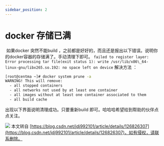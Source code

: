 ```yaml
---
sidebar_position: 2
---
```


# docker 存储已满

 如果docker 突然不能build ，之前都是好好的，而且还是报出以下错误。说明你的docker容器的存储满了。手动清理下即可。
`
failed to register layer: Error processing tar file(exit status 1): write /usr/lib/x86\_64-linux-gnu/libx265.so.192: no space left on device
`
解决方法 ：

``` bash
[root@centma ~]# docker system prune -a
WARNING! This will remove:
  - all stopped containers
  - all networks not used by at least one container
  - all images without at least one container associated to them
  - all build cache
```

出现以下界面说明清理成功。只要重新build 即可。哈哈哈希望给到帮助的伙伴点点关注。 

![](https://img-blog.csdnimg.cn/5b77ae6018434798a8e5493e1d37fe30.png)
本文转自 [https://blog.csdn.net/jdj992101/article/details/126826307](https://blog.csdn.net/jdj992101/article/details/126826307)，如有侵权，请联系删除。